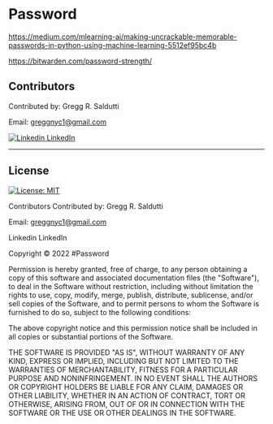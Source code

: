 # Password


https://medium.com/mlearning-ai/making-uncrackable-memorable-passwords-in-python-using-machine-learning-5512ef95bc4b



https://bitwarden.com/password-strength/

## Contributors

Contributed by: Gregg R. Saldutti

Email: greggnyc1@gmail.com

[![Linkedin](https://i.stack.imgur.com/gVE0j.png) LinkedIn](https://www.linkedin.com/in/greggsaldutti-1701501)


---

## License
[![License: MIT](https://img.shields.io/badge/License-MIT-yellow.svg)](https://opensource.org/licenses/MIT)


Contributors
Contributed by: Gregg R. Saldutti

Email: greggnyc1@gmail.com

Linkedin LinkedIn



Copyright © 2022 #Password


Permission is hereby granted, free of charge, to any person obtaining a copy of this software and associated documentation files (the "Software"), to deal in the Software without restriction, including without limitation the rights to use, copy, modify, merge, publish, distribute, sublicense, and/or sell copies of the Software, and to permit persons to whom the Software is furnished to do so, subject to the following conditions:

The above copyright notice and this permission notice shall be included in all copies or substantial portions of the Software.

THE SOFTWARE IS PROVIDED "AS IS", WITHOUT WARRANTY OF ANY KIND, EXPRESS OR IMPLIED, INCLUDING BUT NOT LIMITED TO THE WARRANTIES OF MERCHANTABILITY, FITNESS FOR A PARTICULAR PURPOSE AND NONINFRINGEMENT. IN NO EVENT SHALL THE AUTHORS OR COPYRIGHT HOLDERS BE LIABLE FOR ANY CLAIM, DAMAGES OR OTHER LIABILITY, WHETHER IN AN ACTION OF CONTRACT, TORT OR OTHERWISE, ARISING FROM, OUT OF OR IN CONNECTION WITH THE SOFTWARE OR THE USE OR OTHER DEALINGS IN THE SOFTWARE.
